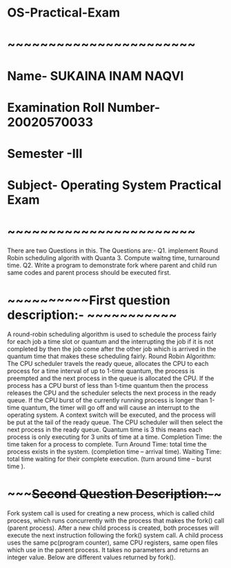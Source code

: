 # OS-Practical-Exam
# ~~~~~~~~~~~~~~~~~~~~~~~
# Name- SUKAINA INAM NAQVI
# Examination Roll Number- 20020570033 
# Semester -III
# Subject- Operating System Practical Exam
# ~~~~~~~~~~~~~~~~~~~~~~~ 
There are two Questions in this. The Questions are:- 
Q1. implement Round Robin scheduling algorith with Quanta 3. Compute waitng time, turnaround time. 
Q2. Write a program to demonstrate fork where parent and child run same codes and parent process should be executed first. 
# ~~~~~~~~~~First question description:-  ~~~~~~~~~~~ 
A round-robin scheduling algorithm is used to schedule the process fairly for each job a time slot or quantum and the interrupting the job if it is not completed by then the job come after the other job which is arrived in the quantum time that makes these scheduling fairly. 
Round Robin Algorithm: The CPU scheduler travels the ready queue, allocates the CPU to each process for a time interval of up to 1-time quantum, the process is preempted and the next process in the queue is allocated the CPU.
If the process has a CPU burst of less than 1-time quantum then the process releases the CPU and the scheduler selects the next process in the ready queue. 
If the CPU burst of the currently running process is longer than 1-time quantum, the timer will go off and will cause an interrupt to the operating system. A context switch will be executed, and the process will be put at the tail of the ready queue.
The CPU scheduler will then select the next process in the ready queue. 
Quantum time is 3 this means each process is only executing for 3 units of time at a time. 
Completion Time: the time taken for a process to complete.
Turn Around Time: total time the process exists in the system. (completion time – arrival time).
Waiting Time: total time waiting for their complete execution. (turn around time – burst time ). 
# ~~~~~~~~~~~Second Question Description:-~~~~~~~~~ 
Fork system call is used for creating a new process, which is called child process, which runs concurrently with the process that makes the fork() call (parent process).
After a new child process is created, both processes will execute the next instruction following the fork() system call.
A child process uses the same pc(program counter), same CPU registers, same open files which use in the parent process. 
It takes no parameters and returns an integer value. Below are different values returned by fork().
